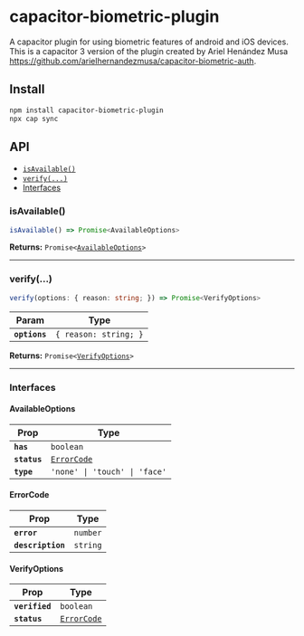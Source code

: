 # capacitor-biometric-plugin

A capacitor plugin for using biometric features of android and iOS devices. This is a capacitor 3 version of the plugin created by Ariel Henández Musa https://github.com/arielhernandezmusa/capacitor-biometric-auth.

## Install

```bash
npm install capacitor-biometric-plugin
npx cap sync
```

## API

<docgen-index>

* [`isAvailable()`](#isavailable)
* [`verify(...)`](#verify)
* [Interfaces](#interfaces)

</docgen-index>

<docgen-api>
<!--Update the source file JSDoc comments and rerun docgen to update the docs below-->

### isAvailable()

```typescript
isAvailable() => Promise<AvailableOptions>
```

**Returns:** <code>Promise&lt;<a href="#availableoptions">AvailableOptions</a>&gt;</code>

--------------------


### verify(...)

```typescript
verify(options: { reason: string; }) => Promise<VerifyOptions>
```

| Param         | Type                             |
| ------------- | -------------------------------- |
| **`options`** | <code>{ reason: string; }</code> |

**Returns:** <code>Promise&lt;<a href="#verifyoptions">VerifyOptions</a>&gt;</code>

--------------------


### Interfaces


#### AvailableOptions

| Prop         | Type                                            |
| ------------ | ----------------------------------------------- |
| **`has`**    | <code>boolean</code>                            |
| **`status`** | <code><a href="#errorcode">ErrorCode</a></code> |
| **`type`**   | <code>'none' \| 'touch' \| 'face'</code>        |


#### ErrorCode

| Prop              | Type                |
| ----------------- | ------------------- |
| **`error`**       | <code>number</code> |
| **`description`** | <code>string</code> |


#### VerifyOptions

| Prop           | Type                                            |
| -------------- | ----------------------------------------------- |
| **`verified`** | <code>boolean</code>                            |
| **`status`**   | <code><a href="#errorcode">ErrorCode</a></code> |

</docgen-api>
